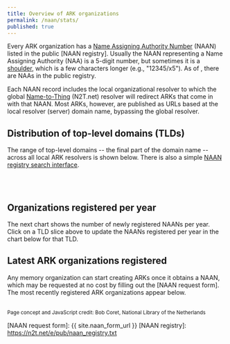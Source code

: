 ```yaml
---
title: Overview of ARK organizations
permalink: /naan/stats/
published: true
---
```


<style>
.tooltip {
  position: absolute;
  text-align: center;
  padding: 8px;
  font-size: 13px;
  background: rgba(0, 0, 0, 0.7);
  color: #fff;
  border-radius: 4px;
  pointer-events: none;
}
#tldGraph {
  display: flex;
  justify-content: center;
}
.arc path {
  cursor: pointer;
}
@media (prefers-color-scheme: dark) {
	#yearGraph svg text { fill: white }
}
</style>

<script src="https://d3js.org/d3.v7.min.js" integrity="sha384-CjloA8y00+1SDAUkjs099PVfnY2KmDC2BZnws9kh8D/lX1s46w6EPhpXdqMfjK6i" crossorigin="anonymous"></script>

Every ARK organization has a [Name Assigning Authority Number] (NAAN) listed in
the public [NAAN registry]. Usually the NAAN representing a Name Assigning
Authority (NAA) is a 5-digit number, but sometimes it is
a [shoulder](https://arks.org/about/ark-namespaces/), which is a few characters
longer (e.g., "12345/x5"). As of <span id="current-date"></span>, there are
<span id="naan_count"></span> NAAs in the public registry.

Each NAAN record includes the local organizational resolver to which the global
[Name-to-Thing](https://n2t.net) (N2T.net) resolver will redirect ARKs that
come in with that NAAN. Most ARKs, however, are published as URLs based at the
local resolver (server) domain name, bypassing the global resolver.

## Distribution of top-level domains (TLDs)

The range of top-level domains -- the final part of the domain name -- across
all local ARK resolvers is shown below. There is also a simple
[NAAN registry search interface](https://cdluc3.github.io/naan_reg_priv/).

<br/>
<div id="tldGraph"></div>
<br/>

## Organizations registered per year

The next chart shows the number of newly registered NAANs per year.
Click on a TLD slice above to update the NAANs registered per year
in the chart below for that TLD.

<div id="yearGraph"></div>

<div>
  <button id="resetYearGraph" style="display:none;">Reset Year Graph</button>
  <span id="yearGraphTitle" style="margin-left: 1em; font-weight: bold;"></span>
</div>

## Latest ARK organizations registered

Any memory organization can start creating ARKs once it obtains a NAAN, which
may be requested at no cost by filling out the [NAAN request form].
The <span id="number_latest"></span> most recently registered ARK organizations
appear below.

<ul id="naan_latest"></ul>

<br/>
<small class="ark-alliance__tagline d-block text-secondary text-uppercase fs-6">
  Page concept and JavaScript credit: Bob Coret, National Library of the Netherlands
</small>

<script>

//  const today = new Date();
//  const options = { year: 'numeric', month: 'long', day: 'numeric' };
//  document.getElementById('current-date').textContent = today.toLocaleDateString('en-US', options);

function formatDateToYYYYMMDD(date) {
  const year = date.getFullYear();
  const month = String(date.getMonth() + 1).padStart(2, '0'); // Months are 0-indexed
  const day = String(date.getDate()).padStart(2, '0');

  return `${year}-${month}-${day}`;
}
const today = new Date();
document.getElementById('current-date').textContent = formatDateToYYYYMMDD(today);


const naan_registry_url='https://cdluc3.github.io/naan_reg_priv/naan_records.json';
const maxTldShow=40;
const maxLatest=20;

function getLastEntriesByDate(data, count) {
    // Filter entries with a valid 'when' field and a number in the 'what' field
    const filtered = data.filter(entry =>
        entry.when && /\d/.test(entry.what)
    );

    // Sort descending by 'when' (assumes year or ISO-like date string)
    filtered.sort((a, b) => {
        const dateA = new Date(a.when).getTime();
        const dateB = new Date(b.when).getTime();
        return dateB - dateA;
    });

    // Get the last `count` entries (most recent ones)
    return filtered.slice(0, count);
}

function getYearCounts(data, tld) {
    const yearCounts = {};

    data.forEach(entry => {
        if (entry.when && /^\d{4}/.test(entry.when) && entry.where) {
            const matchesTLD = !tld || (() => {
              try {
                  const hostname = new URL(entry.where).hostname;
                  const parts = hostname.split('.');
                  const entryTLD = parts[parts.length - 1].toLowerCase();
                  return entryTLD === tld;
              } catch (e) {
                  return false;
              }
            })();

            if (matchesTLD) {
                const year = entry.when.slice(0, 4);
                yearCounts[year] = (yearCounts[year] || 0) + 1;
            }
        }
    });

    return yearCounts;
}

function yearGraph(data, tld = null) {
    const container = document.getElementById("yearGraph");
    const fullWidth = container.offsetWidth;
    const margin = {
        top: 25,
        right: 25,
        bottom: 75,
        left: 75
    };
    const width = fullWidth - margin.left - margin.right;
    const height = 400 - margin.top - margin.bottom;

    const yearCounts = getYearCounts(data, tld);

    const yearData = Object.entries(yearCounts)
        .map(([year, count]) => ({
            year: +year,
            count
        }))
        .sort((a, b) => a.year - b.year);

    const svg = d3.select("#yearGraph")
        .append("svg")
        .attr("width", "100%")
        .attr("height", height + margin.top + margin.bottom)
        .attr("viewBox", `0 0 ${fullWidth} ${height + margin.top + margin.bottom}`)
        .attr("preserveAspectRatio", "xMidYMid meet")
        .append("g")
        .attr("transform", `translate(${margin.left},${margin.top})`);

    // Tooltip
    const tooltip = d3.select("body")
        .append("div")
        .attr("class", "tooltip")
        .style("opacity", 0);

    // Scales
    const x = d3.scaleBand()
        .domain(yearData.map(d => d.year))
        .range([0, width])
        .padding(0.1);

    const y = d3.scaleLinear()
        .domain([0, d3.max(yearData, d => d.count)])
        .nice()
        .range([height, 0]);

    // Bars with animation
    svg.selectAll("rect")
        .data(yearData)
        .enter()
        .append("rect")
        .attr("x", d => x(d.year))
        .attr("width", x.bandwidth())
        .attr("y", height)
        .attr("height", 0)
        .attr("fill", "#ab8716")
        .on("mouseover", (event, d) => {
            tooltip.transition().duration(200).style("opacity", 0.9);
            tooltip.html(`<strong>${d.year}</strong><br>${d.count} new NAAN registrations`)
                .style("left", `${event.pageX + 10}px`)
                .style("top", `${event.pageY - 28}px`);
        })
        .on("mouseout", () => {
            tooltip.transition().duration(300).style("opacity", 0);
        })
        .transition()
        .duration(600)
        .attr("y", d => y(d.count))
        .attr("height", d => height - y(d.count));

    // Axes
    svg.append("g")
        .attr("transform", `translate(0,${height})`)
        .call(d3.axisBottom(x).tickFormat(d3.format("d")))
        .selectAll("text")
        .attr("transform", "rotate(-45)")
        .style("text-anchor", "end");

    svg.append("g")
        .call(d3.axisLeft(y));

    // Labels
    svg.append("text")
        .attr("x", width / 2)
        .attr("y", height + 50)
        .attr("text-anchor", "middle")
        .text("Year");

    svg.append("text")
        .attr("transform", "rotate(-90)")
        .attr("y", -40)
        .attr("x", -height / 2)
        .attr("text-anchor", "middle")
        .text("Number of new NAANs");

    // Update title and reset button
    const title = document.getElementById("yearGraphTitle");
    const resetBtn = document.getElementById("resetYearGraph");

    if (tld) {
        title.innerText = `Filtered by .${tld}`;
        resetBtn.style.display = "inline-block";
    } else {
        title.innerText = "";
        resetBtn.style.display = "none";
    }
}

function getTldCounts(data) {
    const tldCounts = {};

    data.forEach(entry => {
        if (!entry.where) return;
        try {
            const hostname = new URL(entry.where).hostname;
            const parts = hostname.split('.');
            const tld = parts[parts.length - 1].toLowerCase();

            if (tld) {
                tldCounts[tld] = (tldCounts[tld] || 0) + 1;
            }
        } catch (e) {
            // Invalid URL – skip
        }
    });

    return tldCounts;
}

// future refinement(?): use TLD of org URL rather than the resolver URL
function tldGraph(data) {
    const tldCounts = getTldCounts(data);

    const total = Object.values(tldCounts).reduce((sum, val) => sum + val, 0);
    const tldData = Object.entries(tldCounts)
        .map(([tld, count]) => ({
            tld,
            count
        }))
        .sort((a, b) => b.count - a.count)
        .slice(0, maxTldShow);

    const size = Math.min(document.getElementById('tldGraph').offsetWidth,500);
    const radius =  size / 2;

    const svg = d3.select("#tldGraph")
        .style("display", "flex")
        .style("justify-content", "center")
        .append("svg")
        .attr("width", size)
        .attr("height", size)
        .append("g")
        .attr("transform", `translate(${size / 2}, ${size / 2})`);

    const color = d3.scaleOrdinal()
        .domain(tldData.map(d => d.tld))
        .range(d3.schemeTableau10);

    const tooltip = d3.select("body")
        .append("div")
        .attr("class", "tooltip")
        .style("opacity", 0);

    const pie = d3.pie()
        .value(d => d.count);

    const arc = d3.arc()
        .innerRadius(radius * 0.5)
        .outerRadius(radius);

    const arcs = svg.selectAll("arc")
        .data(pie(tldData))
        .enter()
        .append("g")
        .attr("class", "arc");

    arcs.append("path")
        .attr("d", arc)
        .attr("fill", d => color(d.data.tld))
        .style("cursor", "pointer") // 👈 Add pointer cursor
        .on("mouseover", (event, d) => {
            const percent = ((d.data.count / total) * 100).toFixed(2);
            tooltip.transition().duration(200).style("opacity", 0.9);
            tooltip.html(`<strong>.${d.data.tld}</strong><br>${d.data.count} NAAN registrations<br>${percent}%`)
                .style("left", `${event.pageX + 10}px`)
                .style("top", `${event.pageY - 28}px`);
        })
        .on("mouseout", () => {
            tooltip.transition().duration(300).style("opacity", 0);
        });

    arcs.append("text")
        .attr("transform", d => `translate(${arc.centroid(d)})`)
        .attr("text-anchor", "middle")
        .attr("dy", "0.35em")
        .style("font-size", "11px")
        .style("fill", "#fff")
        .text(d => {
            const percent = (d.data.count / total) * 100;
            return percent > 3 ? `${percent.toFixed(1)}%` : '';
        });
		
	arcs.on("click", (event, d) => {
		d3.select("#yearGraph").selectAll("*").remove();
		yearGraph(data, d.data.tld);
		document.getElementById('registered-naans-per-year').scrollIntoView({ behavior: 'smooth' });
	});		
}

let data;

fetch(naan_registry_url)
    .then(response => response.text())
    .then(json => {        

        data = JSON.parse(json).data.filter(entry => entry.what && !entry.what.includes('/'));

        const countWithUrl = data.filter(entry => 'where' in entry).length;
        document.getElementById("naan_count").innerHTML = countWithUrl.toLocaleString();

        const latest = getLastEntriesByDate(data, maxLatest);

		    document.getElementById("number_latest").innerHTML = maxLatest.toLocaleString();
		
        const ul = document.getElementById("naan_latest");

        latest.forEach(entry => {
            const who = entry.who.name || "";
            const what = entry.what || "";
            const when = entry.when.substring(0, 10) || "";

            const li = document.createElement("li");
            li.innerHTML = `${when} &nbsp; <a href="https://arks.org/ark:${what}">${what}</a> &nbsp; ${who}`;
            ul.appendChild(li);
        });

        tldGraph(data);
        yearGraph(data);

        document.getElementById("resetYearGraph").addEventListener("click", () => {
            d3.select("#yearGraph").selectAll("*").remove();
            yearGraph(data); // back to unfiltered
        });

    })
    .catch(error => console.error('Error fetching the NAAN registry:', error));
</script>

[Name Assigning Authority Number]: ark-naans-and-systems.md
[NAAN request form]: {{ site.naan_form_url }}
[NAAN registry]: https://n2t.net/e/pub/naan_registry.txt
